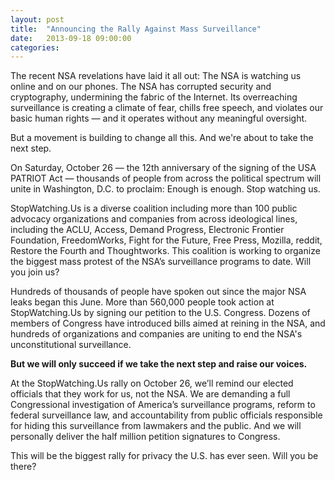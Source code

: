 ```yaml
---
layout: post
title:  "Announcing the Rally Against Mass Surveillance"
date:   2013-09-18 09:00:00
categories: 
---
```


The recent NSA revelations have laid it all out: The NSA is watching us online and on our phones. The NSA has corrupted security and cryptography, undermining the fabric of the Internet. Its overreaching surveillance is creating a climate of fear, chills free speech, and violates our basic human rights — and it operates without any meaningful oversight. 

But a movement is building to change all this. And we're about to take the next step.

On Saturday, October 26 — the 12th anniversary of the signing of the USA PATRIOT Act —  thousands of people from across the political spectrum will unite in Washington, D.C. to proclaim: Enough is enough. Stop watching us. 

StopWatching.Us is a diverse coalition including more than 100 public advocacy organizations and companies from across ideological lines, including the ACLU, Access, Demand Progress, Electronic Frontier Foundation, FreedomWorks, Fight for the Future, Free Press, Mozilla, reddit, Restore the Fourth and Thoughtworks. This coalition is working to organize the biggest mass protest of the NSA’s surveillance programs to date. Will you join us? 

Hundreds of thousands of people have spoken out since the major NSA leaks began this June. More than 560,000 people took action at StopWatching.Us by signing our petition to the U.S. Congress. Dozens of members of Congress have introduced bills aimed at reining in the NSA, and hundreds of organizations and companies are uniting to end the NSA's unconstitutional surveillance.

**But we will only succeed if we take the next step and raise our voices.**

At the StopWatching.Us rally on October 26, we’ll remind our elected officials that they work for us, not the NSA. We are demanding a full Congressional investigation of America’s surveillance programs, reform to federal surveillance law, and accountability from public officials responsible for hiding this surveillance from lawmakers and the public. And we will personally deliver the half million petition signatures to Congress. 

This will be the biggest rally for privacy the U.S. has ever seen. Will you be there? 
